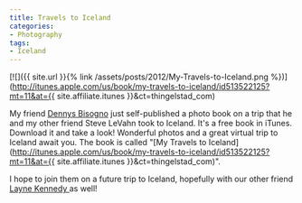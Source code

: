 ```yaml
---
title: Travels to Iceland
categories:
- Photography
tags:
- Iceland
---
```


[![]({{ site.url }}{% link /assets/posts/2012/My-Travels-to-Iceland.png %})](http://itunes.apple.com/us/book/my-travels-to-iceland/id513522125?mt=11&at={{ site.affiliate.itunes }}&ct=thingelstad_com)

My friend [Dennys Bisogno](http://www.dennysphoto.com/) just self-published a photo book on a trip that he and my other friend Steve LeVahn took to Iceland. It's a free book in iTunes. Download it and take a look! Wonderful photos and a great virtual trip to Iceland await you. The book is called "[My Travels to Iceland](http://itunes.apple.com/us/book/my-travels-to-iceland/id513522125?mt=11&at={{ site.affiliate.itunes }}&ct=thingelstad_com)".

I hope to join them on a future trip to Iceland, hopefully with our other friend [Layne Kennedy ](http://www.laynekennedy.com/)as well!
